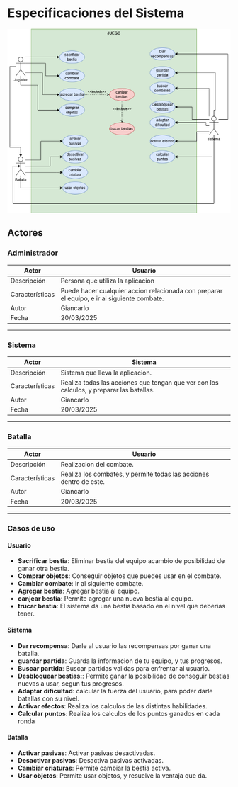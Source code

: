# Especificaciones del Sistema

<img src="Imagenes/casos de uso.png">

## Actores

### Administrador

| Actor | Usuario |
|---|---|
| Descripción | Persona que utiliza la aplicacion |
| Características | Puede hacer cualquier accion relacionada con preparar el equipo, e ir al siguiente combate. |
| Autor | Giancarlo |
| Fecha | 20/03/2025 |

---

### Sistema

| Actor | Sistema |
|---|---|
| Descripción | Sistema que lleva la aplicacion. |
| Características | Realiza todas las acciones que tengan que ver con los calculos, y preparar las batallas. |
| Autor | Giancarlo |
| Fecha | 20/03/2025 |

---

### Batalla

| Actor | Usuario |
|---|---|
| Descripción | Realizacion del combate. |
| Características | Realiza los combates, y permite todas las acciones dentro de este. |
| Autor | Giancarlo |
| Fecha | 20/03/2025 |

---

### Casos de uso
#### Usuario
* **Sacrificar bestia**: Eliminar bestia del equipo acambio de posibilidad de ganar otra bestia.
* **Comprar objetos**: Conseguir objetos que puedes usar en el combate.
* **Cambiar combate**: Ir al siguiente combate. 
* **Agregar bestia**: Agregar bestia al equipo.
* **canjear bestia**: Permite agregar una nueva bestia al equipo.
* **trucar bestia**: El sistema da una bestia basado en el nivel que deberias tener.

#### Sistema
* **Dar recompensa**: Darle al usuario las recompensas por ganar una batalla.
* **guardar partida**: Guarda la informacion de tu equipo, y tus progresos.
* **Buscar partida**: Buscar partidas validas para enfrentar al usuario.
* **Desbloquear bestias:**: Permite ganar la posibilidad de conseguir bestias nuevas a usar, segun tus progresos.
* **Adaptar dificultad**: calcular la fuerza del usuario, para poder darle batallas con su nivel.
* **Activar efectos**: Realiza los calculos de las distintas habilidades.
* **Calcular puntos**: Realiza los calculos de los puntos ganados en cada ronda

#### Batalla
* **Activar pasivas**: Activar pasivas desactivadas.
* **Desactivar pasivas**: Desactiva pasivas activadas.
* **Cambiar criaturas**: Permite cambiar la bestia activa.
* **Usar objetos**: Permite usar objetos, y resuelve la ventaja que da.
